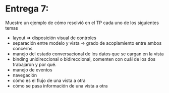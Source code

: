 <h1>Entrega 7:</h1>

Muestre un ejemplo de cómo resolvió en el TP cada uno de los siguientes temas
* layout ⇒  disposición visual de controles
* separación entre modelo y vista ⇒ grado de acoplamiento entre ambos concerns
* manejo del estado conversacional de los datos que se cargan en la vista
* binding unidireccional o bidireccional, comenten con cuál de los dos trabajaron y por qué.
* manejo de eventos
* navegación
* cómo es el flujo de una vista a otra
* cómo se pasa información de una vista a otra 

